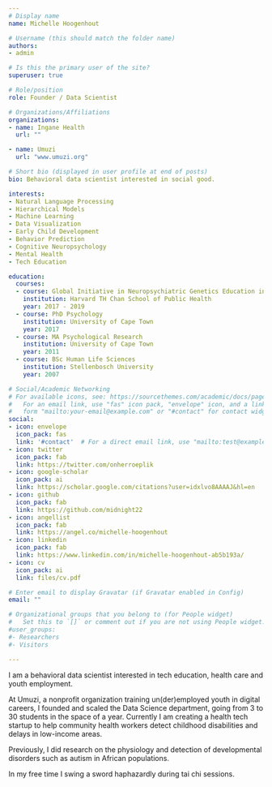 ```yaml
---
# Display name
name: Michelle Hoogenhout

# Username (this should match the folder name)
authors:
- admin

# Is this the primary user of the site?
superuser: true

# Role/position
role: Founder / Data Scientist

# Organizations/Affiliations
organizations:
- name: Ingane Health
  url: ""

- name: Umuzi
  url: "www.umuzi.org"

# Short bio (displayed in user profile at end of posts)
bio: Behavioral data scientist interested in social good.

interests:
- Natural Language Processing
- Hierarchical Models
- Machine Learning
- Data Visualization
- Early Child Development
- Behavior Prediction
- Cognitive Neuropsychology
- Mental Health
- Tech Education

education:
  courses:
  - course: Global Initiative in Neuropsychiatric Genetics Education in Research
    institution: Harvard TH Chan School of Public Health
    year: 2017 - 2019
  - course: PhD Psychology
    institution: University of Cape Town
    year: 2017
  - course: MA Psychological Research
    institution: University of Cape Town
    year: 2011
  - course: BSc Human Life Sciences
    institution: Stellenbosch University
    year: 2007

# Social/Academic Networking
# For available icons, see: https://sourcethemes.com/academic/docs/page-builder/#icons
#   For an email link, use "fas" icon pack, "envelope" icon, and a link in the
#   form "mailto:your-email@example.com" or "#contact" for contact widget.
social:
- icon: envelope
  icon_pack: fas
  link: '#contact'  # For a direct email link, use "mailto:test@example.org".
- icon: twitter
  icon_pack: fab
  link: https://twitter.com/onherroeplik
- icon: google-scholar
  icon_pack: ai
  link: https://scholar.google.com/citations?user=idxlvo8AAAAJ&hl=en
- icon: github
  icon_pack: fab
  link: https://github.com/midnight22
- icon: angellist
  icon_pack: fab
  link: https://angel.co/michelle-hoogenhout
- icon: linkedin
  icon_pack: fab
  link: https://www.linkedin.com/in/michelle-hoogenhout-ab5b193a/
- icon: cv
  icon_pack: ai
  link: files/cv.pdf

# Enter email to display Gravatar (if Gravatar enabled in Config)
email: ""

# Organizational groups that you belong to (for People widget)
#   Set this to `[]` or comment out if you are not using People widget.
#user_groups:
#- Researchers
#- Visitors

---
```


I am a behavioral data scientist interested in tech education, health care and youth employment.

At Umuzi, a nonprofit organization training un(der)employed youth in digital careers, I founded and scaled the Data Science department, going from 3 to 30 students in the space of a year. Currently I am creating a health tech startup to help community health workers detect childhood disabilities and delays in low-income areas.

Previously, I did research on the physiology and detection of developmental disorders such as autism in African populations.

In my free time I swing a sword haphazardly during tai chi sessions.
